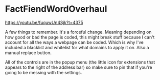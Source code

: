 # FactFiendWordOverhaul
https://youtu.be/fuquwUn4Sjk?t=4375

A few things to remember. It's a forceful change. Meaning depending on how good or bad the page is coded, this might break stuff because I can't account for all the ways a webpage can be coded. Which is why I've included a blacklist and whitelist for what domains to apply it on. Also a manual replace button.

All of the controls are in the popup menu (the little icon for extensions that appears to the right of the address bar) so make sure to pin that if you're going to be messing with the settings.
